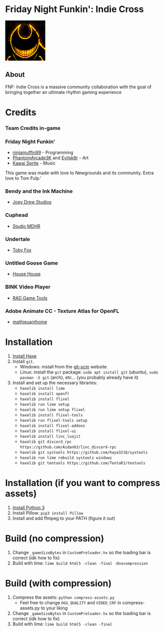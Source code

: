 # Friday Night Funkin': Indie Cross
<p align="left">
	<img width="128" height="128" src="icons/iconOG.png"> 
</p>

## About
FNF: Indie Cross is a massive community collaboration with the goal of bringing together an ultimate rhythm gaming experience

# Credits
### Team Credits in-game

### Friday Night Funkin'
 - [ninjamuffin99](https://twitter.com/ninja_muffin99) - Programming
 - [PhantomArcade3K](https://twitter.com/phantomarcade3k) and [Evilsk8r](https://twitter.com/evilsk8r) - Art
 - [Kawai Sprite](https://twitter.com/kawaisprite) - Music

This game was made with love to Newgrounds and its community. Extra love to Tom Fulp.'

### Bendy and the Ink Machine
 - [Joey Drew Studios](https://twitter.com/joeydrewstu)

### Cuphead
 - [Studio MDHR](https://twitter.com/studiomdhr)

### Undertale
 - [Toby Fox](https://twitter.com/tobyfox)

### Untitled Goose Game
 - [House House](https://twitter.com/house_house_)

### BINK Video Player
 - [RAD Game Tools](http://www.radgametools.com/)

### Adobe Animate CC - Texture Atlas for OpenFL
 - [mathieuanthoine](https://github.com/mathieuanthoine)


# Installation
1. [Install Haxe](https://haxe.org/download)
2. Install `git`.
	- Windows: install from the [git-scm](https://git-scm.com/downloads) website.
	- Linux: install the `git` package: `sudo apt install git` (ubuntu), `sudo pacman -S git` (arch), etc... (you probably already have it)
3. Install and set up the necessary libraries:
	- `haxelib install lime`
	- `haxelib install openfl`
	- `haxelib install flixel`
	- `haxelib run lime setup`
	- `haxelib run lime setup flixel`
	- `haxelib install flixel-tools`
	- `haxelib run flixel-tools setup`
	- `haxelib install flixel-addons`
	- `haxelib install flixel-ui`
	- `haxelib install linc_luajit`
	- `haxelib git discord_rpc https://github.com/Aidan63/linc_discord-rpc`
	- `haxelib git systools https://github.com/haya3218/systools`
	- `haxelib run lime rebuild systools windows`
	- `haxelib git tentools https://github.com/TentaRJ/tentools`

# Installation (if you want to compress assets)
1. [Install Python 3](https://www.python.org/downloads/)
2. Install Pillow: `pip3 install Pillow`
3. Install and add ffmpeg to your PATH (figure it out)

# Build (no compression)
1. Change `_gameSizeBytes` in `CustomPreloader.hx` so the loading bar is correct (idk how to fix)
2. Build with lime: `lime build html5 -clean -final -Dnocompression`

# Build (with compression)
1. Compress the assets: `python compress-assets.py`
	- Feel free to change `OGG_QUALITY` and `VIDEO_CRF` in compress-assets.py to your liking
2. Change `_gameSizeBytes` in `CustomPreloader.hx` so the loading bar is correct (idk how to fix)
3. Build with lime: `lime build html5 -clean -final`